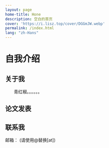 ```yaml
---
layout: page
home-title: Hone
description: 空白的首页
cover: 'https://i.lisz.top/cover/DGGmJW.webp'
permalink: /index.html
lang: "zh-Hans"
---
```


# 自我介绍

## 关于我

&emsp;&emsp;青红椒。。。。。。

## 论文发表



## 联系我

邮箱： (请使用@替换[at])
